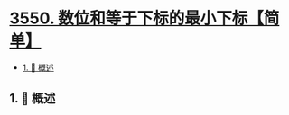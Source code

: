 # [3550. 数位和等于下标的最小下标【简单】](https://github.com/Tdahuyou/TNotes.leetcode/tree/main/notes/3550.%20%E6%95%B0%E4%BD%8D%E5%92%8C%E7%AD%89%E4%BA%8E%E4%B8%8B%E6%A0%87%E7%9A%84%E6%9C%80%E5%B0%8F%E4%B8%8B%E6%A0%87%E3%80%90%E7%AE%80%E5%8D%95%E3%80%91)

<!-- region:toc -->

- [1. 📝 概述](#1--概述)

<!-- endregion:toc -->

## 1. 📝 概述
